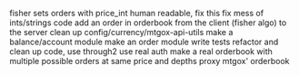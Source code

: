fisher sets orders with price_int human readable, fix this
fix mess of ints/strings
code add an order in orderbook from the client (fisher algo) to the server
clean up config/currency/mtgox-api-utils
make a balance/account module
make an order module
write tests
refactor and clean up code, use through2
use real auth
make a real orderbook with multiple possible orders at same price and
depths
proxy mtgox' orderbook

